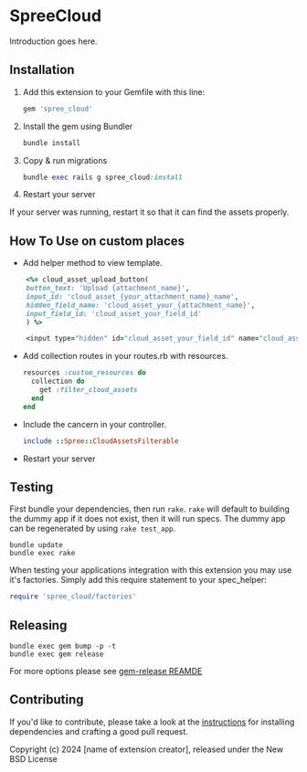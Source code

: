 # SpreeCloud

Introduction goes here.

## Installation

1. Add this extension to your Gemfile with this line:

    ```ruby
    gem 'spree_cloud'
    ```

2. Install the gem using Bundler

    ```ruby
    bundle install
    ```

3. Copy & run migrations

    ```ruby
    bundle exec rails g spree_cloud:install
    ```

4. Restart your server

  If your server was running, restart it so that it can find the assets properly.


## How To Use on custom places

- Add helper method to view template.
      
```ruby
    <%= cloud_asset_upload_button(
    button_text: 'Upload {attachment_name}',
    input_id: 'cloud_asset_{your_attachment_name}_name',
    hidden_field_name: 'cloud_asset_your_{attachment_name}',
    input_field_id: 'cloud_asset_your_field_id'
    ) %>

    <input type="hidden" id="cloud_asset_your_field_id" name="cloud_asset[{attachment_name}]" />
```

- Add collection routes in your routes.rb with resources.
  
  ```ruby
  resources :custom_resources do
    collection do
      get :filter_cloud_assets
    end
  end
  ```
- Include the cancern in your controller.
  ```ruby
  include ::Spree::CloudAssetsFilterable
  ```

- Restart your server

  

## Testing

First bundle your dependencies, then run `rake`. `rake` will default to building the dummy app if it does not exist, then it will run specs. The dummy app can be regenerated by using `rake test_app`.

```shell
bundle update
bundle exec rake
```

When testing your applications integration with this extension you may use it's factories.
Simply add this require statement to your spec_helper:

```ruby
require 'spree_cloud/factories'
```

## Releasing

```shell
bundle exec gem bump -p -t
bundle exec gem release
```

For more options please see [gem-release REAMDE](https://github.com/svenfuchs/gem-release)

## Contributing

If you'd like to contribute, please take a look at the
[instructions](CONTRIBUTING.md) for installing dependencies and crafting a good
pull request.

Copyright (c) 2024 [name of extension creator], released under the New BSD License

